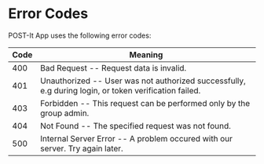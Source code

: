 # Error Codes

POST-It App uses the following error codes:


Code | Meaning
---------- | -------
400 | Bad Request -- Request data is invalid.
401 | Unauthorized -- User was not authorized successfully, e.g during login, or token verification failed.
403 | Forbidden -- This request can be performed only by the group admin.
404 | Not Found -- The specified request was not found.
500 | Internal Server Error -- A problem occured with our server. Try again later.
